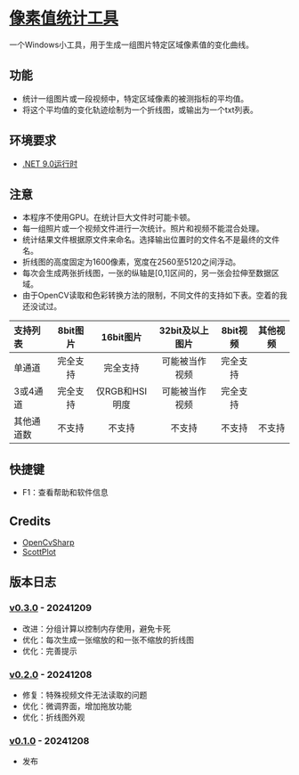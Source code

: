 # [像素值统计工具](https://github.com/GarthTB/LightCurve)

一个Windows小工具，用于生成一组图片特定区域像素值的变化曲线。

## 功能

- 统计一组图片或一段视频中，特定区域像素的被测指标的平均值。
- 将这个平均值的变化轨迹绘制为一个折线图，或输出为一个txt列表。

## 环境要求

- [.NET 9.0运行时](https://dotnet.microsoft.com/zh-cn/download/dotnet/9.0)

## 注意

- 本程序不使用GPU。在统计巨大文件时可能卡顿。
- 每一组照片或一个视频文件进行一次统计。照片和视频不能混合处理。
- 统计结果文件根据原文件来命名。选择输出位置时的文件名不是最终的文件名。
- 折线图的高度固定为1600像素，宽度在2560至5120之间浮动。
- 每次会生成两张折线图，一张的纵轴是[0,1]区间的，另一张会拉伸至数据区域。
- 由于OpenCV读取和色彩转换方法的限制，不同文件的支持如下表。空着的我还没试过。

| 支持列表  | 8bit图片 |    16bit图片   | 32bit及以上图片 | 8bit视频 | 其他视频 |
| :-----   |  :----:  |    :-----:    |    :-----:    |  :----:  | :----:  |
| 单通道    | 完全支持  |    完全支持    |  可能被当作视频  | 完全支持  |         |
| 3或4通道  | 完全支持  | 仅RGB和HSI明度 |  可能被当作视频  |  完全支持 |         |
| 其他通道数 |  不支持   |    不支持     |     不支持      |  不支持   |  不支持  |

## 快捷键

- F1：查看帮助和软件信息

## Credits

- [OpenCvSharp](https://github.com/shimat/opencvsharp)
- [ScottPlot](https://github.com/ScottPlot/ScottPlot)

## 版本日志

### [v0.3.0](https://github.com/GarthTB/LightCurve/releases/tag/v0.3.0) - 20241209

- 改进：分组计算以控制内存使用，避免卡死
- 优化：每次生成一张缩放的和一张不缩放的折线图
- 优化：完善提示

### [v0.2.0](https://github.com/GarthTB/LightCurve/releases/tag/v0.2.0) - 20241208

- 修复：特殊视频文件无法读取的问题
- 优化：微调界面，增加拖放功能
- 优化：折线图外观

### [v0.1.0](https://github.com/GarthTB/LightCurve/releases/tag/v0.1.0) - 20241208

- 发布
